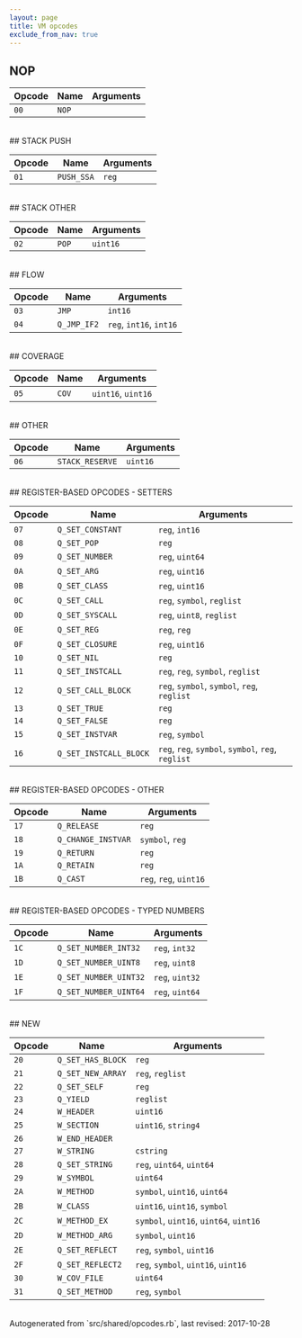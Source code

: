 ```yaml
---
layout: page
title: VM opcodes
exclude_from_nav: true
---
```


## NOP

|Opcode |Name    |Arguments|
|-------|--------|---------|
|`00`|`NOP`||

<br>
## STACK PUSH

|Opcode |Name    |Arguments|
|-------|--------|---------|
|`01`|`PUSH_SSA`|`reg`|

<br>
## STACK OTHER

|Opcode |Name    |Arguments|
|-------|--------|---------|
|`02`|`POP`|`uint16`|

<br>
## FLOW

|Opcode |Name    |Arguments|
|-------|--------|---------|
|`03`|`JMP`|`int16`|
|`04`|`Q_JMP_IF2`|`reg`, `int16`, `int16`|

<br>
## COVERAGE

|Opcode |Name    |Arguments|
|-------|--------|---------|
|`05`|`COV`|`uint16`, `uint16`|

<br>
## OTHER

|Opcode |Name    |Arguments|
|-------|--------|---------|
|`06`|`STACK_RESERVE`|`uint16`|

<br>
## REGISTER-BASED OPCODES - SETTERS

|Opcode |Name    |Arguments|
|-------|--------|---------|
|`07`|`Q_SET_CONSTANT`|`reg`, `int16`|
|`08`|`Q_SET_POP`|`reg`|
|`09`|`Q_SET_NUMBER`|`reg`, `uint64`|
|`0A`|`Q_SET_ARG`|`reg`, `uint16`|
|`0B`|`Q_SET_CLASS`|`reg`, `uint16`|
|`0C`|`Q_SET_CALL`|`reg`, `symbol`, `reglist`|
|`0D`|`Q_SET_SYSCALL`|`reg`, `uint8`, `reglist`|
|`0E`|`Q_SET_REG`|`reg`, `reg`|
|`0F`|`Q_SET_CLOSURE`|`reg`, `uint16`|
|`10`|`Q_SET_NIL`|`reg`|
|`11`|`Q_SET_INSTCALL`|`reg`, `reg`, `symbol`, `reglist`|
|`12`|`Q_SET_CALL_BLOCK`|`reg`, `symbol`, `symbol`, `reg`, `reglist`|
|`13`|`Q_SET_TRUE`|`reg`|
|`14`|`Q_SET_FALSE`|`reg`|
|`15`|`Q_SET_INSTVAR`|`reg`, `symbol`|
|`16`|`Q_SET_INSTCALL_BLOCK`|`reg`, `reg`, `symbol`, `symbol`, `reg`, `reglist`|

<br>
## REGISTER-BASED OPCODES - OTHER

|Opcode |Name    |Arguments|
|-------|--------|---------|
|`17`|`Q_RELEASE`|`reg`|
|`18`|`Q_CHANGE_INSTVAR`|`symbol`, `reg`|
|`19`|`Q_RETURN`|`reg`|
|`1A`|`Q_RETAIN`|`reg`|
|`1B`|`Q_CAST`|`reg`, `reg`, `uint16`|

<br>
## REGISTER-BASED OPCODES - TYPED NUMBERS

|Opcode |Name    |Arguments|
|-------|--------|---------|
|`1C`|`Q_SET_NUMBER_INT32`|`reg`, `int32`|
|`1D`|`Q_SET_NUMBER_UINT8`|`reg`, `uint8`|
|`1E`|`Q_SET_NUMBER_UINT32`|`reg`, `uint32`|
|`1F`|`Q_SET_NUMBER_UINT64`|`reg`, `uint64`|

<br>
## NEW

|Opcode |Name    |Arguments|
|-------|--------|---------|
|`20`|`Q_SET_HAS_BLOCK`|`reg`|
|`21`|`Q_SET_NEW_ARRAY`|`reg`, `reglist`|
|`22`|`Q_SET_SELF`|`reg`|
|`23`|`Q_YIELD`|`reglist`|
|`24`|`W_HEADER`|`uint16`|
|`25`|`W_SECTION`|`uint16`, `string4`|
|`26`|`W_END_HEADER`||
|`27`|`W_STRING`|`cstring`|
|`28`|`Q_SET_STRING`|`reg`, `uint64`, `uint64`|
|`29`|`W_SYMBOL`|`uint64`|
|`2A`|`W_METHOD`|`symbol`, `uint16`, `uint64`|
|`2B`|`W_CLASS`|`uint16`, `uint16`, `symbol`|
|`2C`|`W_METHOD_EX`|`symbol`, `uint16`, `uint64`, `uint16`|
|`2D`|`W_METHOD_ARG`|`symbol`, `uint16`|
|`2E`|`Q_SET_REFLECT`|`reg`, `symbol`, `uint16`|
|`2F`|`Q_SET_REFLECT2`|`reg`, `symbol`, `uint16`, `uint16`|
|`30`|`W_COV_FILE`|`uint64`|
|`31`|`Q_SET_METHOD`|`reg`, `symbol`|

<br>
Autogenerated from `src/shared/opcodes.rb`, last revised: 2017-10-28
